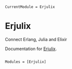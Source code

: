 ```@meta
CurrentModule = Erjulix
```

# Erjulix

Connect Erlang, Julia and Elixir

Documentation for [Erjulix](https://github.com/pbayer/erjulix).

```@index
```

```@autodocs
Modules = [Erjulix]
```
